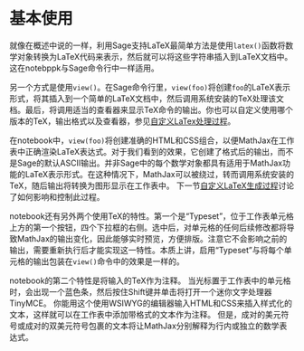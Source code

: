 # 基本使用
就像在概述中说的一样，利用Sage支持LaTeX最简单方法是使用`latex()`函数将数学对象转换为LaTeX代码来表示，然后就可以将这些字符串插入到LaTeX文档中。这在notebppk与Sage命令行中一样适用。

另一个方式是使用`view()`。在Sage命令行里，`view(foo)`将创建`foo`的LaTeX表示形式，将其插入到一个简单的LaTeX文档中，然后调用系统安装的TeX处理该文档。最后，将调用适当的查看器来显示TeX命令的输出。你也可以自定义使用哪个版本的TeX，输出格式以及查看器，参见[自定义LaTex处理过程](05.4_Customizing_LaTeX_Processing.md)。

在notebook中，`view(foo)`将创建准确的HTML和CSS组合，以便MathJax在工作表中正确渲染LaTeX表达式。对于我们看到的效果，它创建了格式后的输出，而不是Sage的默认ASCII输出。并非Sage中的每个数学对象都具有适用于MathJax功能的LaTeX表示形式。在这种情况下，MathJax可以被绕过，转而调用系统安装的TeX，随后输出将转换为图形显示在工作表中。 下一节[自定义LaTeX生成过程](05.3_Customizing_LaTeX_Generation.md)讨论了如何影响和控制此过程。

notebook还有另外两个使用TeX的特性。第一个是“Typeset”，位于工作表单元格上方的第一个按钮，四个下拉框的右侧。选中后，对单元格的任何后续修改都将导致MathJax的输出变化，因此能够实时预览，方便排版。注意它不会影响之前的输出，需要重新执行后才能实现这一特性。本质上讲，启用“Typeset”与将每个单元格的输出包装在`view()`命令中的效果是一样的。

notebook的第二个特性是将输入的TeX作为注释。 当光标置于工作表中的单元格时，会出现一个蓝色条，然后按住Shift键并单击将打开一个迷你文字处理器TinyMCE。 你能用这个使用WSIWYG的编辑器输入HTML和CSS来插入样式化的文本，这样就可以在工作表中添加带格式的文本作为注释。 但是，成对的美元符号或成对的双美元符号包裹的文本将让MathJax分别解释为行内或独立的数学表达式。